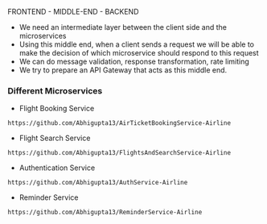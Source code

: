 FRONTEND  - MIDDLE-END - BACKEND

- We need an intermediate layer between the client side and the microservices
- Using this middle end, when a client sends a request we will be able to make the decision of which microservice
  should respond to this request
- We can do message validation, response transformation, rate limiting
- We try to prepare an API Gateway that acts as this middle end.

### Different Microservices
- Flight Booking Service 
```
https://github.com/Abhigupta13/AirTicketBookingService-Airline
``` 
- Flight Search Service
```
https://github.com/Abhigupta13/FlightsAndSearchService-Airline
```
- Authentication Service 
```
https://github.com/Abhigupta13/AuthService-Airline
```
- Reminder Service 
```
https://github.com/Abhigupta13/ReminderService-Airline
```
